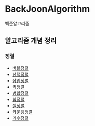 # BackJoonAlgorithm
백준알고리즘

## 알고리즘 개념 정리

### 정렬
* [버블정렬]()
* [선택정렬]()
* [삽입정렬]()
* [퀵정렬]()
* [병합정렬]()
* [힙정렬]()
* [셸정렬]()
* [카운팅정렬]()
* [기수정렬]()

